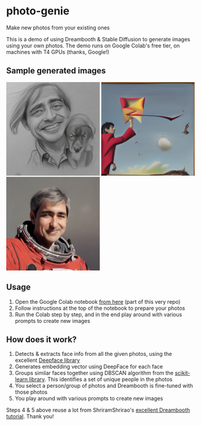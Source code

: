 # photo-genie
Make new photos from your existing ones

This is a demo of using Dreambooth & Stable Diffusion to generate images using your own photos. The demo runs on Google Colab's free tier, on machines with T4 GPUs (thanks, Google!)

## Sample generated images
<p float="left">
  <img src="/sample-1.png" width="250" />
  <img src="/sample-2.png" width="250" /> 
  <img src="/sample-3.png" width="250" />
</p>

## Usage
1. Open the Google Colab notebook [from here](https://olab.research.google.com/github/satishsampath/photo_genie/blob/main/photo_genie.ipynb) (part of this very repo)
2. Follow instructions at the top of the notebook to prepare your photos
3. Run the Colab step by step, and in the end play around with various prompts to create new images

## How does it work?
1. Detects & extracts face info from all the given photos, using the excellent [Deepface library](https://github.com/serengil/deepface)
2. Generates embedding vector using DeepFace for each face
3. Groups similar faces together using DBSCAN algorithm from the [scikit-learn library](https://github.com/scikit-learn/scikit-learn). This identifies a set of unique people in the photos
4. You select a person/group of photos and Dreambooth is fine-tuned with those photos
5. You play around with various prompts to create new images

Steps 4 & 5 above reuse a lot from ShriramShrirao's [excellent Dreambooth tutorial](https://colab.research.google.com/github/ShivamShrirao/diffusers/blob/main/examples/dreambooth/DreamBooth_Stable_Diffusion.ipynb). Thank you!
